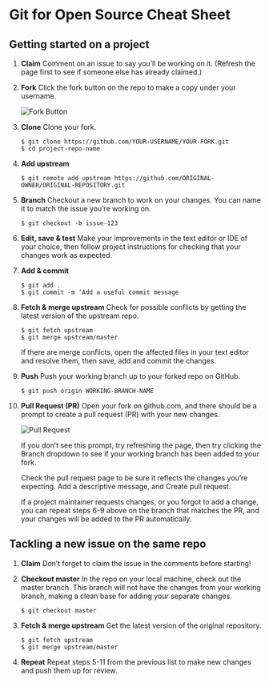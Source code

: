 # Git for Open Source Cheat Sheet

## Getting started on a project

1. **Claim**
    Comment on an issue to say you’ll be working on it. (Refresh the page first to see if someone else has already claimed.)
2. **Fork**
    Click the fork button on the repo to make a copy under your username.

    ![Fork Button](/imgs_for_git_cheat/fork_button.png "Fork Button")

3. **Clone**
    Clone your fork.

    ```
    $ git clone https://github.com/YOUR-USERNAME/YOUR-FORK.git
    $ cd project-repo-name
    ```

4. **Add upstream**
    ```
    $ git remote add upstream https://github.com/ORIGINAL-OWNER/ORIGINAL-REPOSITORY.git
    ```

5. **Branch**
    Checkout a new branch to work on your changes. You can name it to match the issue you’re working on.

    ```
    $ git checkout -b issue-123
    ```

6. **Edit, save & test**
    Make your improvements in the text editor or IDE of your choice, then follow project instructions for checking that your changes work as expected.
7. **Add & commit**
    ```
    $ git add .
    $ git commit -m ‘Add a useful commit message
    ```

8. **Fetch & merge upstream**
    Check for possible conflicts by getting the latest version of the upstream repo.

    ```
    $ git fetch upstream
    $ git merge upstream/master
    ```

    If there are merge conflicts, open the affected files in your text editor and resolve them, then save, add and commit the changes.
9. **Push**
    Push your working branch up to your forked repo on GitHub.

    ```
    $ git push origin WORKING-BRANCH-NAME
    ```
10. **Pull Request (PR)**
    Open your fork on github.com, and there should be a prompt to create a pull request (PR) with your new changes.

    ![Pull Request](/imgs_for_git_cheat/pull_request_button.png "Pull Request")

    If you don’t see this prompt, try refreshing the page, then try clicking the Branch dropdown to see if your working branch has been added to your fork.

    Check the pull request page to be sure it reflects the changes you’re expecting. Add a descriptive message, and Create pull request.

    If a project maintainer requests changes, or you forgot to add a change, you can repeat steps 6-9 above on the branch that matches the PR, and your changes will be added to the PR automatically.

## Tackling a new issue on the same repo

1. **Claim**
    Don’t forget to claim the issue in the comments before starting!

2. **Checkout master**
    In the repo on your local machine, check out the master branch. This branch will not have the changes from your working branch, making a clean base for adding your separate changes.

    ```
    $ git checkout master
    ```

3. **Fetch & merge upstream**
    Get the latest version of the original repository.

    ```
    $ git fetch upstream
    $ git merge upstream/master
    ```

4. **Repeat**
    Repeat steps 5-11 from the previous list to make new changes and push them up for review.
